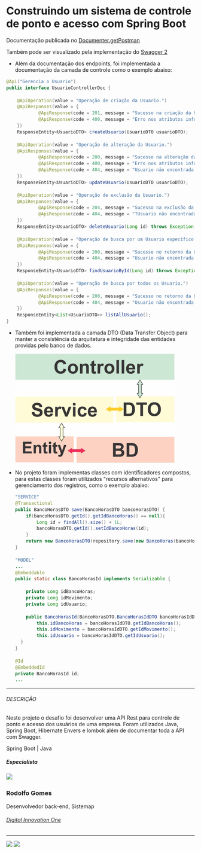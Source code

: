 # Construindo um sistema de controle de ponto e acesso com Spring Boot

Documentação publicada no [Documenter.getPostman]( https://documenter.getpostman.com/view/4791077/TzkyLesL)

Também pode ser visualizado pela implementação do [Swagger 2](http://localhost:8081/swagger-ui.html)

- Além da documentação dos endpoints, foi implementada a documentação da camada de controle como o exemplo abaixo:

```java
@Api("Gerencia o Usuario")
public interface UsuarioControllerDoc {

    @ApiOperation(value = "Operação de criação da Usuario.")
    @ApiResponses(value = {
            @ApiResponse(code = 201, message = "Sucesso na criação da Usuario."),
            @ApiResponse(code = 400, message = "Erro nos atributos informados ou atributos faltantes.")
    })
    ResponseEntity<UsuarioDTO> createUsuario(UsuarioDTO usuarioDTO);

    @ApiOperation(value = "Operação de alteração da Usuario.")
    @ApiResponses(value = {
            @ApiResponse(code = 200, message = "Sucesso na alteração da Usuario."),
            @ApiResponse(code = 400, message = "Erro nos atributos informados ou atributos faltantes."),
            @ApiResponse(code = 404, message = "Usuario não encontrada.")
    })
    ResponseEntity<UsuarioDTO> updateUsuario(UsuarioDTO usuarioDTO);

    @ApiOperation(value = "Operação de exclusão da Usuario.")
    @ApiResponses(value = {
            @ApiResponse(code = 204, message = "Sucesso na exclusão da Usuario."),
            @ApiResponse(code = 404, message = "TUsuario não encontrada.")
    })
    ResponseEntity<UsuarioDTO> deleteUsuario(Long id) throws Exception;

    @ApiOperation(value = "Operação de busca por um Usuario específico.")
    @ApiResponses(value = {
            @ApiResponse(code = 200, message = "Sucesso no retorno da Usuario."),
            @ApiResponse(code = 404, message = "Usuario não encontrada.")
    })
    ResponseEntity<UsuarioDTO> findUsuarioById(Long id) throws Exception;

    @ApiOperation(value = "Operação de busca por todos os Usuario.")
    @ApiResponses(value = {
            @ApiResponse(code = 200, message = "Sucesso no retorno da Usuario."),
            @ApiResponse(code = 404, message = "Usuario não encontrada.")
    })
    ResponseEntity<List<UsuarioDTO>> listAllUsuario();
}
```

- Também foi implementada a camada DTO (Data Transfer Object) para manter a consistência da arquitetura e integridade das entidades providas pelo banco de dados.

  <img src="img\esquema.jpg" alt="esquema" style="zoom:50%;" />

  

- No projeto foram implementas classes com identificadores compostos, para estas classes foram utilizados "recursos alternativos" para gerenciamento dos registros, como o exemplo abaixo:

  ```java
  "SERVICE"
  @Transactional
  public BancoHorasDTO save(BancoHorasDTO bancoHorasDTO) {
      if(bancoHorasDTO.getId().getIdBancoHoras() == null){
          Long id = findAll().size() + 1L;
          bancoHorasDTO.getId().setIdBancoHoras(id);
      }
      return new BancoHorasDTO(repository.save(new BancoHoras(bancoHorasDTO)));
  }
  
  "MODEL"
  ...
  @Embeddable
  public static class BancoHorasId implements Serializable {
  
      private Long idBancoHoras;
      private Long idMovimento;
      private Long idUsuario;
  
      public BancoHorasId(BancoHorasDTO.BancoHorasIdDTO bancoHorasIdDTO) {
          this.idBancoHoras = bancoHorasIdDTO.getIdBancoHoras();
          this.idMovimento = bancoHorasIdDTO.getIdMovimento();
          this.idUsuario = bancoHorasIdDTO.getIdUsuario();
  	}
  }
  
  @Id
  @EmbeddedId
  private BancoHorasId id;
  ...
  ```

  

---

###### DESCRIÇÃO

Neste projeto o desafio foi desenvolver uma API Rest para controle de ponto e acesso dos usuários de uma empresa. Foram utilizados Java, Spring Boot, Hibernate Envers e lombok além de documentar toda a API com Swagger.

<span>Spring Boot | Java </span>

##### Especialista

<img  width="80px" src="https://avatars.githubusercontent.com/u/6122791?v=4" />

### Rodolfo Gomes

Desenvolvedor back-end, Sistemap

###### [Digital Innovation One](https://digitalinnovation.one/sign-up?ref=NL9EADWVZW)

---

<a href="https://www.linkedin.com/in/rodolfo-gomes%F0%9F%91%A8%F0%9F%8F%BC%E2%80%8D%F0%9F%92%BB-90497b75/" target="_blank">
<img width="20px" src="https://image.flaticon.com/icons/png/512/174/174857.png"></a>
<span><a href="https://github.com/rodolfogomes" target="_blank">
<img width="20px" src="https://image.flaticon.com/icons/png/512/25/25657.png"></a></span>

